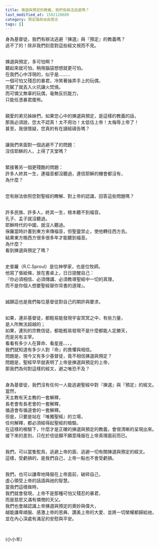 ```yaml
---
title: 揀選與預定的教義，我們有辦法逃避嗎？
last_modified_at: 1582128689
category: 預定論與自由意志
tags: []
---
```


<p>身為基督徒，我們有辦法逃避『揀選』與『預定』的教義嗎？<br>
逃不了的！除非我們刻意對這些經文視而不見。</p>

<p><br>
揀選與預定，多可怕啊？<br>
聽起來就可怕，稍用腦袋想想就更可怕。<br>
在我們心中浮現的，似乎是………<br>
一個可怕又殘忍的暴君，冷笑著操弄手上的玩偶，<br>
完膩了就丟入火坑讓火焚燒。<br>
而可憐又無辜的玩偶，毫無反抗能力，<br>
只能任憑暴君擺佈。</p>

<p><br>
親愛的弟兄姊妹們，如果您心中的揀選與預定，是這樣的教義的話，<br>
那我必須說，您太不認真！太不用功！太低估上帝！太侮辱上帝了！<br>
甚至，我很懷疑，您真的有在讀經禱告嗎？</p>

<p><br>
讓我們來面對一個逃避不了的問題：<br>
沒信耶穌的人，上得了天堂嗎？</p>

<p><br>
緊接著另一個更殘酷的問題：<br>
許多人終其一生，連福音都沒聽過，連信耶穌的機會都沒有，<br>
為什麼？</p>

<p><br>
您有辦法依照您對聖經的瞭解、對上帝的認識，回答這些問題嗎？</p>

<p><br>
許多民族、許多人，終其一生，根本聽不到福音。<br>
孔子、孟子就沒聽過。<br>
耶穌時代的中國，就沒人聽過。<br>
保羅當時計畫到東方來傳福音，但聖靈禁止，使他轉往西方去。<br>
結果東方晚西方很多很多年才能聽到福音。<br>
為什麼？<br>
看到揀選與預定了嗎？</p>

<p><br>
史普羅（R.C.Sproul）是位神學家，也是位牧師。<br>
他寫了張紙條，放在書桌上，日日提醒自己：<br>
『你必須相信、必須傳講、必須教導聖經中一切的真理，<br>
而不是你個人想要聖經替你背書的道理』。</p>

<p><br>
誠願這也是我們每位基督徒對自己的期許與要求。</p>

<p><br>
如果，連非基督徒，都輕易能發現宇宙冥冥之中，有些力量，<br>
是人所無法超越的；<br>
如果，連別的宗教信徒，都能輕易發現不是什麼都能人定勝天，<br>
而是另有主宰。<br>
看看有多少人在算命、看星座、、、，<br>
我們就知道有多少人對『命』的畏懼與相信。<br>
問題是，現今又有多少基督徒，竟不相信揀選與預定？<br>
問題是，聖經早早就表明了上帝是揀選與預定的上帝，<br>
那我們為何對這樣的經文，避之唯恐不及？</p>

<p><br>
身為基督徒，我們沒有任何一人能逃避聖經中對『揀選』與『預定』的經文。<br>
當然，<br>
天主教有天主教的一套解釋，<br>
長老會有長老會的一套解釋，<br>
循道會有循道會的一套解釋。<br>
但是，只要是站在『唯獨聖經』的立場，<br>
任何解釋，都必須經得起聖經的檢驗。<br>
在這樣的檢驗下，什麼才是正確的揀選與預定的教義，會很清晰的呈現出來。<br>
接下來的差別，只在於信徒願不願意降服在上帝真理面前而已。</p>

<p><br>
我們，可以當隻鴕鳥，逃避上帝的面、逃避一切有關揀選與預定的經文。<br>
這樣，受虧損的，是我們自己，上帝一點也不會受虧損。</p>

<p><br>
我們，也可以謙卑地降服在上帝面前，破碎自己，<br>
虛心領受上帝的話語與祂的智慧。<br>
當我們這樣做時，<br>
我們就會發現，上帝不是那種可怕又殘忍的暴君，<br>
而是慈悲又滿有憐憫的天父。<br>
我們也會越認識上帝揀選與預定的奧妙與偉大，<br>
越能謙卑順服、感激上帝的恩典、讚美上帝的大愛、並將一切榮耀都歸給祂，<br>
並在內心深處有滿足的安慰與平安。</p>

<p>&nbsp;</p>

<p>(小小羊）<br>
&nbsp;</p>

<p>&nbsp;</p>

<p>&nbsp;</p>

